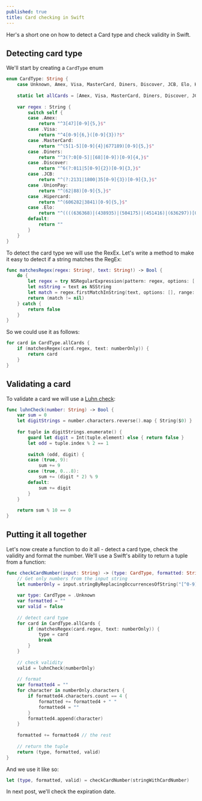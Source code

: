 ```yaml
---
published: true
title: Card checking in Swift
---
```


Her's a short one on how to detect a Card type and check validity in Swift.

## Detecting card type

We'll start by creating a `CardType` enum

```swift
enum CardType: String {
    case Unknown, Amex, Visa, MasterCard, Diners, Discover, JCB, Elo, Hipercard, UnionPay
    
    static let allCards = [Amex, Visa, MasterCard, Diners, Discover, JCB, Elo, Hipercard, UnionPay]
    
    var regex : String {
        switch self {
        case .Amex:
            return "^3[47][0-9]{5,}$"
        case .Visa:
            return "^4[0-9]{6,}([0-9]{3})?$"
        case .MasterCard:
            return "^(5[1-5][0-9]{4}|677189)[0-9]{5,}$"
        case .Diners:
            return "^3(?:0[0-5]|[68][0-9])[0-9]{4,}$"
        case .Discover:
            return "^6(?:011|5[0-9]{2})[0-9]{3,}$"
        case .JCB:
            return "^(?:2131|1800|35[0-9]{3})[0-9]{3,}$"
        case .UnionPay:
            return "^(62|88)[0-9]{5,}$"
        case .Hipercard:
            return "^(606282|3841)[0-9]{5,}$"
        case .Elo:
            return "^((((636368)|(438935)|(504175)|(451416)|(636297))[0-9]{0,10})|((5067)|(4576)|(4011))[0-9]{0,12})$"
        default:
            return ""
        }
    }
}
```

To detect the card type we will use the RexEx. Let's write a method to make it easy to detect if a string matches the RegEx:

```swift
func matchesRegex(regex: String!, text: String!) -> Bool {
    do {
        let regex = try NSRegularExpression(pattern: regex, options: [.CaseInsensitive])
        let nsString = text as NSString
        let match = regex.firstMatchInString(text, options: [], range: NSMakeRange(0, nsString.length))
        return (match != nil)
    } catch {
        return false
    }
}
```

So we could use it as follows:

```swift
for card in CardType.allCards {
	if (matchesRegex(card.regex, text: numberOnly)) {
    	return card
	}
}
```

## Validating a card

To validate a card we will use a [Luhn check](https://en.wikipedia.org/wiki/Luhn_algorithm):

```swift
func luhnCheck(number: String) -> Bool {
    var sum = 0
    let digitStrings = number.characters.reverse().map { String($0) }
    
    for tuple in digitStrings.enumerate() {
        guard let digit = Int(tuple.element) else { return false }
        let odd = tuple.index % 2 == 1
        
        switch (odd, digit) {
        case (true, 9):
            sum += 9
        case (true, 0...8):
            sum += (digit * 2) % 9
        default:
            sum += digit
        }
    }
    
    return sum % 10 == 0
}
```

## Putting it all together

Let's now create a function to do it all - detect a card type, check the validity and format the number. We'll use a Swift's ability to return a tuple from a function:

```swift
func checkCardNumber(input: String) -> (type: CardType, formatted: String, valid: Bool) {
	// Get only numbers from the input string
    let numberOnly = input.stringByReplacingOccurrencesOfString("[^0-9]", withString: "", options: .RegularExpressionSearch)
    
    var type: CardType = .Unknown
    var formatted = ""
    var valid = false
    
    // detect card type
    for card in CardType.allCards {
        if (matchesRegex(card.regex, text: numberOnly)) {
            type = card
            break
        }
    }
    
    // check validity
    valid = luhnCheck(numberOnly)
    
    // format
    var formatted4 = ""
    for character in numberOnly.characters {
        if formatted4.characters.count == 4 {
            formatted += formatted4 + " "
            formatted4 = ""
        }
        formatted4.append(character)
    }
    
    formatted += formatted4 // the rest
    
    // return the tuple
    return (type, formatted, valid)
}
```

And we use it like so:

```swift
let (type, formatted, valid) = checkCardNumber(stringWithCardNumber)
```

In next post, we'll check the expiration date.